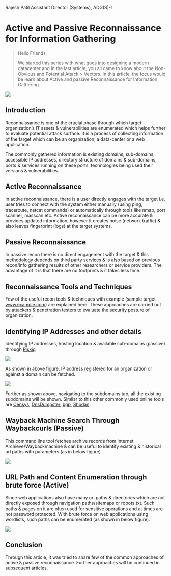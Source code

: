 Rajesh Patil
Assistant Director (Systems), ADG(S)-1

Active and Passive Reconnaissance for Information Gathering
=====================================

> Hello Friends, 
>
> We  started  this  series  with  what goes into designing a modern datacenter and in the last article, you all came  to  know  about  the  Non-Obvious and Potential Attack > Vectors. In this article, the focus would be learn about Active and passive Reconnaissance for Information Gathering.


![](https://i.ibb.co/dp2D8cM/image.png)

Introduction
---------------
Reconnaissance is one of the crucial phase through which target organization’s IT assets & vulnerabilities are enumerated which helps further to evaluate potential attack surface. 
It is a process of collecting information of the target which can be an organization, a data-center or a web application. 

The commonly gathered information is existing domains, sub-domains, accessible IP addresses, directory structure of domains & sub-domains, ports & services running on these ports, technologies being used their versions & vulnerabilities.

Active Reconnaissance
---------------------
In active reconnaissance, there is a user directly engages with the target i.e. user tries to connect with the system either manually (using ping, traceroute, netcat commands) or automatically through tools like nmap, port scanner, masscan etc. Active reconnaissance can be more accurate & provides updated information, however it creates noise (network traffic) & also leaves fingerprint (logs) at the target systems.

Passive Reconnaissance
----------------------
In passive recon there is no direct engagement with the target & this methodology depends on third party services & is also based on previous recon/info gathering results of other researchers or service providers. The advantage of it is that there are no footprints & it takes less time.

Reconnaissance Tools and Techniques
--------------------------
Few of the useful recon tools & techniques with example (sample target www.example.com) are explained here. These approaches are carried out by attackers & penetration testers to evaluate the security posture of organization.

Identifying IP Addresses and other details
--------------------------------------
Identifying IP addresses, hosting location & available sub-domains (passive) through [Riskiq]

![](https://i.ibb.co/Yp1pswB/image.png)

As shown in above figure, IP address registered for an organization or against a domain can be fetched.

![](https://i.ibb.co/QmscwcZ/image.png)

Further as shown above, navigating to the subdomains tab, all the existing subdomains will be shown.
Similar to this other commonly used online tools are [Censys], [DnsDumpster], [bgp], [Shodan].

Wayback Machine Search Through Waybackcurls (Passive)
-----------------------
This command line tool fetches archive records from Internet Archieve/Waybackmachine & can be useful to identify existing & historical url paths with parameters (as in below figure)

![](https://i.ibb.co/kxBjM9B/image.png)

URL Path and Content Enumeration through brute force (Active)
----------------------------
Since web applications also have many url paths & directories which are not directly exposed through navigation paths/sitemaps or robots.txt. Such paths & pages on it are often used for sensitive operations and at times are not password protected. With brute force on web applications using wordlists, such paths can be enumerated (as shown in below figure).

![](https://i.ibb.co/fHz7ZYJ/image.png)

Conclusion
---------------
Through this article, it was tried to share few of the common approaches of active & passive reconnaissance. Further approaches will be continued in subsequent articles.






[Riskiq]: https://community.riskiq.com
[Censys]: https://censys.io 
[DnsDumpster]: https://dnsdumpster.com
[bgp]: https://bgp.he.net
[Shodan]: https://www.shodan.io

